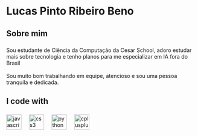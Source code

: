 <h1 align="left">Lucas Pinto Ribeiro Beno</h1>

###

<p align="left"></p>

###

<h2 align="left">Sobre mim</h2>

###

<p align="left">Sou estudante de Ciência da Computação da Cesar School, adoro estudar mais sobre tecnologia e tenho planos para me especializar em IA fora do Brasil<br><br>Sou muito bom trabalhando em equipe, atencioso e sou uma pessoa tranquila e dedicada.</p>

###

<h2 align="left">I code with</h2>

###

<div align="left">
  <img src="https://cdn.jsdelivr.net/gh/devicons/devicon/icons/javascript/javascript-original.svg" height="40" alt="javascript logo"  />
  <img width="12" />
  <img src="https://cdn.jsdelivr.net/gh/devicons/devicon/icons/css3/css3-original.svg" height="40" alt="css3 logo"  />
  <img width="12" />
  <img src="https://cdn.jsdelivr.net/gh/devicons/devicon/icons/python/python-original.svg" height="40" alt="python logo"  />
  <img width="12" />
  <img src="https://cdn.jsdelivr.net/gh/devicons/devicon/icons/cplusplus/cplusplus-original.svg" height="40" alt="cplusplus logo"  />
</div>

###
